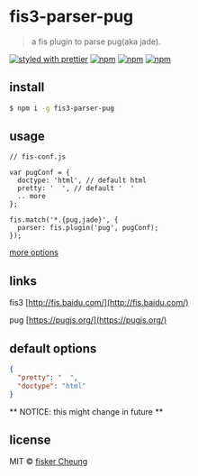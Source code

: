 # fis3-parser-pug

> a fis plugin to parse pug(aka jade).

[![styled with prettier](https://img.shields.io/badge/styled_with-prettier-ff69b4.svg?style=flat-square)](https://github.com/prettier/prettier)
[![npm](https://img.shields.io/npm/v/fis3-parser-pug.svg?style=flat-square)](https://www.npmjs.com/package/fis3-parser-pug)
[![npm](https://img.shields.io/npm/dt/fis3-parser-pug.svg?style=flat-square)](https://www.npmjs.com/package/fis3-parser-pug)
[![npm](https://img.shields.io/npm/dm/fis3-parser-pug.svg?style=flat-square)](https://www.npmjs.com/package/fis3-parser-pug)

## install

```sh
$ npm i -g fis3-parser-pug
```

## usage

```
// fis-conf.js

var pugConf = {
  doctype: 'html', // default html
  pretty: '  ', // default '  '
  .. more
};

fis.match('*.{pug,jade}', {
  parser: fis.plugin('pug', pugConf);
});
```

[more options](https://pugjs.org/api/reference.html)


## links

  fis3 [http://fis.baidu.com/](http://fis.baidu.com/)

  pug [https://pugjs.org/](https://pugjs.org/)



## default options
```json
{
  "pretty": "  ",
  "doctype": "html"
}
```
** NOTICE: this might change in future **


## license
MIT © [fisker Cheung](https://github.com/fisker)
